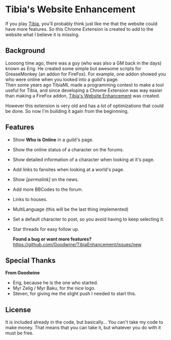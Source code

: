 Tibia's Website Enhancement
===========================
If you play [Tibia](http://www.tibia.com), you'll probably think just like me that the website could have more
features. So this Chrome Extension is created to add to the website what I believe it is missing.

Background
----------
Loooong time ago, there was a guy (who was also a GM back in the days) known as Erig. He created some simple but
awesome scripts for GreaseMonkey (an addon for FireFox). For example, one addon showed you who were online when you
looked into a guild's page.  
Then some years ago TibiaML made a programming contest to make a tool useful for Tibia, and since developing a
Chrome Extension was way easier than making a FireFox addon,
[Tibia's Website Enhancement](https://chrome.google.com/webstore/detail/tibia-website-enhancement/jgbkpdolneinfmghjfeogblbggkojaab)
was created.

However this extension is very old and has a lot of optimizations that could be done. So now I'm building it again from
the beginnning.

Features
--------
* Show **Who is Online** in a guild's page.
* Show the online status of a character on the forums.
* Show detailed information of a character when looking at it's page.
* Add links to fansites when looking at a world's page.
* Show *[permalink]* on the news.
* Add more BBCodes to the forum.
* Links to houses.
* MultiLanguage (this will be the last thing implemented)
* Set a default character to post, so you avoid having to keep selecting it.  
* Star threads for easy follow up.
    
    **Found a bug or want more features?**   
    https://github.com/Goodwine/TibiaEnhancement/issues/new

Special Thanks
--------------
**From Goodwine**
* Erig, because he is the one who started.
* Myr Zelig / Myr Baku, for the nice logo.
* Steven, for giving me the slight push I needed to start this.

License
-------
It is included already in the code, but basically... You can't take my code to make money.
That means that you can take it, but whatever you do with it must be free.
